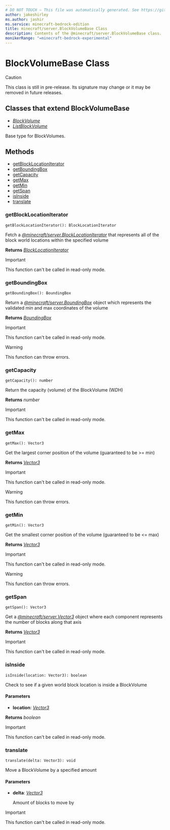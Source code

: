 ```yaml
---
# DO NOT TOUCH — This file was automatically generated. See https://github.com/mojang/minecraftapidocsgenerator to modify descriptions, examples, etc.
author: jakeshirley
ms.author: jashir
ms.service: minecraft-bedrock-edition
title: minecraft/server.BlockVolumeBase Class
description: Contents of the @minecraft/server.BlockVolumeBase class.
monikerRange: "=minecraft-bedrock-experimental"
---
```

# BlockVolumeBase Class

> [!CAUTION]
> This class is still in pre-release.  Its signature may change or it may be removed in future releases.

## Classes that extend BlockVolumeBase
- [*BlockVolume*](BlockVolume.md)
- [*ListBlockVolume*](ListBlockVolume.md)

Base type for BlockVolumes.

## Methods
- [getBlockLocationIterator](#getblocklocationiterator)
- [getBoundingBox](#getboundingbox)
- [getCapacity](#getcapacity)
- [getMax](#getmax)
- [getMin](#getmin)
- [getSpan](#getspan)
- [isInside](#isinside)
- [translate](#translate)

### **getBlockLocationIterator**
`
getBlockLocationIterator(): BlockLocationIterator
`

Fetch a [*@minecraft/server.BlockLocationIterator*](../../minecraft/server/BlockLocationIterator.md) that represents all of the block world locations within the specified volume

**Returns** [*BlockLocationIterator*](BlockLocationIterator.md)

> [!IMPORTANT]
> This function can't be called in read-only mode.

### **getBoundingBox**
`
getBoundingBox(): BoundingBox
`

Return a [*@minecraft/server.BoundingBox*](../../minecraft/server/BoundingBox.md) object which represents the validated min and max coordinates of the volume

**Returns** [*BoundingBox*](BoundingBox.md)

> [!IMPORTANT]
> This function can't be called in read-only mode.

> [!WARNING]
> This function can throw errors.

### **getCapacity**
`
getCapacity(): number
`

Return the capacity (volume) of the BlockVolume (W*D*H)

**Returns** *number*

> [!IMPORTANT]
> This function can't be called in read-only mode.

### **getMax**
`
getMax(): Vector3
`

Get the largest corner position of the volume (guaranteed to be >= min)

**Returns** [*Vector3*](Vector3.md)

> [!IMPORTANT]
> This function can't be called in read-only mode.

> [!WARNING]
> This function can throw errors.

### **getMin**
`
getMin(): Vector3
`

Get the smallest corner position of the volume (guaranteed to be <= max)

**Returns** [*Vector3*](Vector3.md)

> [!IMPORTANT]
> This function can't be called in read-only mode.

> [!WARNING]
> This function can throw errors.

### **getSpan**
`
getSpan(): Vector3
`

Get a [*@minecraft/server.Vector3*](../../minecraft/server/Vector3.md) object where each component represents the number of blocks along that axis

**Returns** [*Vector3*](Vector3.md)

> [!IMPORTANT]
> This function can't be called in read-only mode.

### **isInside**
`
isInside(location: Vector3): boolean
`

Check to see if a given world block location is inside a BlockVolume

#### **Parameters**
- **location**: [*Vector3*](Vector3.md)

**Returns** *boolean*

> [!IMPORTANT]
> This function can't be called in read-only mode.

### **translate**
`
translate(delta: Vector3): void
`

Move a BlockVolume by a specified amount

#### **Parameters**
- **delta**: [*Vector3*](Vector3.md)
  
  Amount of blocks to move by

> [!IMPORTANT]
> This function can't be called in read-only mode.
